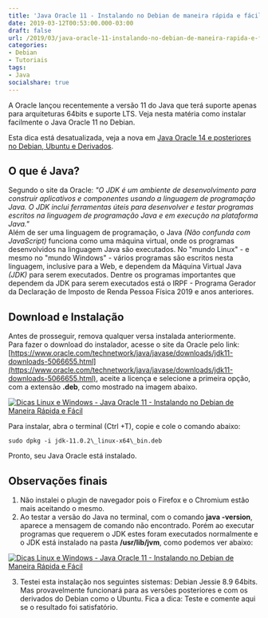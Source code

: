 ```yaml
---
title: 'Java Oracle 11 - Instalando no Debian de maneira rápida e fácil'
date: 2019-03-12T00:53:00.000-03:00
draft: false
url: /2019/03/java-oracle-11-instalando-no-debian-de-maneira-rapida-e-facil.html
categories: 
- Debian
- Tutoriais
tags:
- Java
socialshare: true
---
```


A Oracle lançou recentemente a versão 11 do Java que terá suporte apenas para arquiteturas 64bits e suporte LTS. Veja nesta matéria como instalar facilmente o Java Oracle 11 no Debian.

<!--more-->

Esta dica está desatualizada, veja a nova em [Java Oracle 14 e posteriores no Debian, Ubuntu e Derivados](https://info.wsouza.com.br/2020/03/java-oracle-14-e-posteriores-no-debian-ubuntu-e-derivados.html).

## O que é Java?

Segundo o site da Oracle: _"O JDK é um ambiente de desenvolvimento para construir aplicativos e componentes usando a linguagem de programação Java. O JDK inclui ferramentas úteis para desenvolver e testar programas escritos na linguagem de programação Java e em execução na plataforma Java."_  
Além de ser uma linguagem de programação, o Java _(Não confunda com JavaScript)_ funciona como uma máquina virtual, onde os programas desenvolvidos na linguagem Java são executados. No "mundo Linux" - e mesmo no "mundo Windows" - vários programas são escritos nesta linguagem, inclusive para a Web, e dependem da Máquina Virtual Java _(JDK)_ para serem executados. Dentre os programas importantes que dependem da JDK para serem executados está o IRPF - Programa Gerador da Declaração de Imposto de Renda Pessoa Física 2019 e anos anteriores.

## Download e Instalação

Antes de prosseguir, remova qualquer versa instalada anteriormente.  
Para fazer o download do instalador, acesse o site da Oracle pelo link: [https://www.oracle.com/technetwork/java/javase/downloads/jdk11-downloads-5066655.html](https://www.oracle.com/technetwork/java/javase/downloads/jdk11-downloads-5066655.html), aceite a licença e selecione a primeira opção, com a extensão **.deb**, como mostrado na imagem abaixo.  
  
[![Dicas Linux e Windows - Java Oracle 11 - Instalando no Debian de Maneira Rápida e Fácil](https://1.bp.blogspot.com/-PWTVsc1orqk/XIhzUiNsS3I/AAAAAAAAKzM/zOrOoDX-QsI-ePqq-Zl4U8HZaYQcbmw-QCK4BGAYYCw/s640/oracle.png "Dicas Linux e Windows - Java Oracle 11 - Instalando no Debian de Maneira Rápida e Fácil")](http://1.bp.blogspot.com/-PWTVsc1orqk/XIhzUiNsS3I/AAAAAAAAKzM/zOrOoDX-QsI-ePqq-Zl4U8HZaYQcbmw-QCK4BGAYYCw/s1600/oracle.png)

Para instalar, abra o terminal (Ctrl +T), copie e cole o comando abaixo:  
  
`sudo dpkg -i jdk-11.0.2\_linux-x64\_bin.deb`

Pronto, seu Java Oracle está instalado.

## Observações finais

1. Não instalei o plugin de navegador pois o Firefox e o Chromium estão mais aceitando o mesmo.  
2. Ao testar a versão do Java no terminal, com o comando **java -version**, aparece a mensagem de comando não encontrado. Porém ao executar programas que requerem o JDK estes foram executados normalmente e o JDK está instalado na pasta **/usr/lib/jvm**, como podemos ver abaixo:  
  
[![Dicas Linux e Windows - Java Oracle 11 - Instalando no Debian de Maneira Rápida e Fácil](https://2.bp.blogspot.com/-G5k2gYwjIy4/XIh2GVsCnZI/AAAAAAAAKzU/Z4t6krxfU4wFmWY5Zww5Y5_Cf5hNshNEACK4BGAYYCw/s640/jvm.png "Dicas Linux e Windows - Java Oracle 11 - Instalando no Debian de Maneira Rápida e Fácil")](http://2.bp.blogspot.com/-G5k2gYwjIy4/XIh2GVsCnZI/AAAAAAAAKzU/Z4t6krxfU4wFmWY5Zww5Y5_Cf5hNshNEACK4BGAYYCw/s1600/jvm.png)
  
3. Testei esta instalação nos seguintes sistemas: Debian Jessie 8.9 64bits. Mas provavelmente funcionará para as versões posteriores e com os derivados do Debian como o Ubuntu. Fica a dica: Teste e comente aqui se o resultado foi satisfatório.
